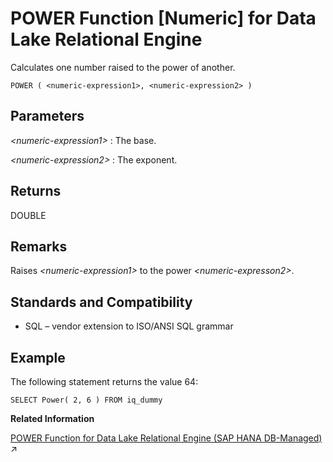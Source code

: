 <!-- loioa56f22b284f210159c928a9db0c5907e -->

# POWER Function \[Numeric\] for Data Lake Relational Engine

Calculates one number raised to the power of another.



```
POWER ( <numeric-expression1>, <numeric-expression2> )
```



<a name="loioa56f22b284f210159c928a9db0c5907e__POWER_parm1"/>

## Parameters

 *<numeric-expression1\>*
 :   The base.

  *<numeric-expression2\>*
 :   The exponent.

 

<a name="loioa56f22b284f210159c928a9db0c5907e__POWER_returns1"/>

## Returns

DOUBLE



<a name="loioa56f22b284f210159c928a9db0c5907e__POWER_remarks1"/>

## Remarks

Raises *<numeric-expression1\>* to the power *<numeric-expresson2\>*.



<a name="loioa56f22b284f210159c928a9db0c5907e__POWER_standards1"/>

## Standards and Compatibility

-   SQL – vendor extension to ISO/ANSI SQL grammar



<a name="loioa56f22b284f210159c928a9db0c5907e__POWER_example1"/>

## Example

The following statement returns the value 64:

```
SELECT Power( 2, 6 ) FROM iq_dummy
```

**Related Information**  


[POWER Function for Data Lake Relational Engine (SAP HANA DB-Managed)](https://help.sap.com/viewer/a898e08b84f21015969fa437e89860c8/2023_1_QRC/en-US/2e3ccb0baaf948029be3400b9c368722.html "Calculates one number raised to the power of another.") :arrow_upper_right:

